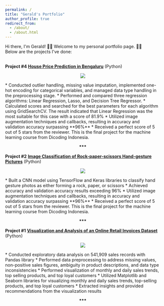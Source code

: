 ```yaml
---
permalink: /
title: "Gerald's Portfolio"
author_profile: true
redirect_from: 
  - /about/
  - /about.html
---
```

Hi there, I'm Gerald! 👋🏻 Welcome to my personal portfolio page. 🙏🏻  
Below are the projects I've done:
<br/><br/>

**Project #4**
[**House Price Prediction in Bengaluru**](https://github.com/geraldsimanullang/Bengaluru-House-Price-Prediction/assets/154493278/8659ecf4-38ce-421e-a016-33aebda5d62f) (Python)
<p align="center">
  <img src="https://github.com/geraldsimanullang/Bengaluru-House-Price-Prediction/assets/154493278/8659ecf4-38ce-421e-a016-33aebda5d62f">
</p>
* Conducted outlier handling, missing value imputation, implemented one-hot encoding for categorical variables, and managed data type handling in the preprocessing stage.
* Performed and compared three regression algorithms: Linear Regression, Lasso, and Decision Tree Regressor.
* Calculated scores and searched for the best parameters for each algorithm using GridSearchCV. The result indicated that Linear Regression was the most suitable for this case with a score of 81.9%
* Utilized image augmentation techniques and callbacks, resulting in accuracy and validation accuracy surpassing **96%**
* Received a perfect score of 5 out of 5 stars from the reviewer. This is the final project for the machine learning course from Dicoding Indonesia.
<p align="center"><b>***</b></p>

**Project #2**
[**Image Classification of Rock-paper-scissors Hand-gesture Pictures**](https://geraldsimanullang.github.io/portfolio/portfolio-2-Image-classification-of-rock-paper-scissors-hand-shaped-pictures/) (Python)
<p align="center">
  <img src="https://github.com/geraldsimanullang/Bengaluru-House-Price-Prediction/assets/154493278/e2c800b5-e602-46e9-9961-f9de3c540f8a">
</p>
* Built a CNN model using TensorFlow and Keras libraries to classify hand gesture photos as either forming a rock, paper, or scissors
* Achieved accuracy and validation accuracy results exceeding 96%
* Utilized image augmentation techniques and callbacks, resulting in accuracy and validation accuracy surpassing **96%**
* Received a perfect score of 5 out of 5 stars from the reviewer. This is the final project for the machine learning course from Dicoding Indonesia.
<p align="center"><b>***</b></p>

**Project #1**
[**Visualization and Analysis of an Online Retail Invoices Dataset**](https://geraldsimanullang.github.io/portfolio/portfolio-1-Visualization-and-Analysis-of-an-Online-Retail-Invoices-Dataset/) (Python)
<p align="center">
  <img src="https://github.com/geraldsimanullang/Bengaluru-House-Price-Prediction/assets/154493278/c0bb8eec-3c71-4f27-a557-2910b8255b52">
</p>
* Conducted exploratory data analysis on 541,909 sales records with Pandas library
* Performed data preprocessing to address missing values, non-positive sales figures, ambiguity in product descriptions, and data type inconsistencies
* Performed visualization of monthly and daily sales trends, top selling products, and top loyal customers
* Utilized Matplotlib and Seaborn libraries for visualizing monthly and daily sales trends, top-selling products, and top loyal customers
* Extracted insights and provided recommendations from the visualization results
<p align="center"><b>***</b></p>
